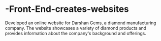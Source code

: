 # -Front-End-creates-websites
 Developed an online website for Darshan Gems, a diamond manufacturing company. The website showcases a variety of diamond products and provides information about the company's background and offerings.
